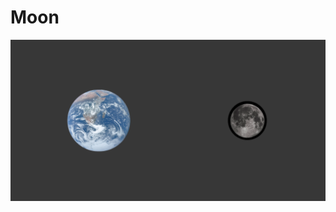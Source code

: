 <!DOCTYPE html>
<html lang="en">
<head>
    <meta charset="UTF-8">
    <meta name="viewport" content="width=device-width, initial-scale=1.0">
    <title>Moon</title>
</head>
<body>
    <h1>Moon</h1>
    <img src="moon.png" alt="moon">
</body>
</html>